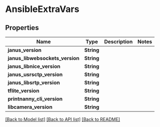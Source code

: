 # AnsibleExtraVars

## Properties

Name | Type | Description | Notes
------------ | ------------- | ------------- | -------------
**janus_version** | **String** |  | 
**janus_libwebsockets_version** | **String** |  | 
**janus_libnice_version** | **String** |  | 
**janus_usrsctp_version** | **String** |  | 
**janus_libsrtp_version** | **String** |  | 
**tflite_version** | **String** |  | 
**printnanny_cli_version** | **String** |  | 
**libcamera_version** | **String** |  | 

[[Back to Model list]](../README.md#documentation-for-models) [[Back to API list]](../README.md#documentation-for-api-endpoints) [[Back to README]](../README.md)


